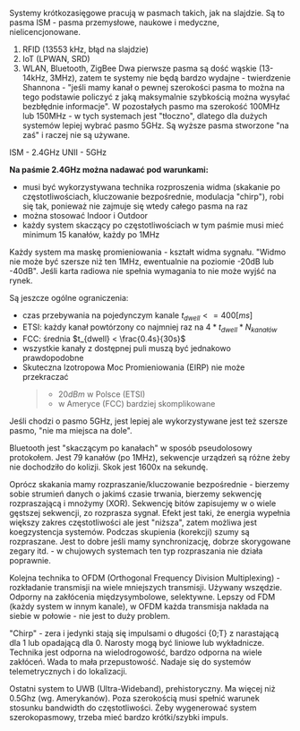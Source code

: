Systemy krótkozasięgowe pracują w pasmach takich, jak na slajdzie.
Są to pasma ISM - pasma przemysłowe, naukowe i medyczne, nielicencjonowane.
1. RFID (13553 kHz, błąd na slajdzie)
2. IoT (LPWAN, SRD)
3. WLAN, Bluetooth, ZigBee
Dwa pierwsze pasma są dość wąskie (13-14kHz, 3MHz), zatem te systemy nie będą bardzo wydajne - twierdzenie Shannona - "jeśli mamy kanał o pewnej szerokości pasma to można na tego podstawie policzyć z jaką maksymalnie szybkością można wysyłać bezbłędnie informacje". 
W pozostałych pasmo ma szerokość 100MHz lub 150MHz - w tych systemach jest "tłoczno", dlatego dla dużych systemów lepiej wybrać pasmo 5GHz. Są wyższe pasma stworzone "na zaś" i raczej nie są używane.

ISM - 2.4GHz
UNII - 5GHz

**Na paśmie 2.4GHz można nadawać pod warunkami:**
- musi być wykorzystywana technika rozproszenia widma (skakanie po częstotliwościach, kluczowanie bezpośrednie, modulacja "chirp"), robi się tak, ponieważ nie zajmuje się wtedy całego pasma na raz
- można stosować Indoor i Outdoor
- każdy system skaczący po częstotliwościach w tym paśmie musi mieć minimum 15 kanałów, każdy po 1MHz

Każdy system ma maskę promieniowania - kształt widma sygnału. "Widmo nie może być szersze niż ten 1MHz, ewentualnie na poziomie -20dB lub -40dB". Jeśli karta radiowa nie spełnia wymagania to nie może wyjść na rynek.

Są jeszcze ogólne ograniczenia:
- czas przebywania na pojedynczym kanale $t_{dwell}<=400[ms]$
- ETSI: każdy kanał powtórzony co najmniej raz na $4*t_{dwell}*N_{kanałów}$
- FCC: średnia $t_{dwell} < \frac{0.4s}{30s}$ 
- wszystkie kanały z dostępnej puli muszą być jednakowo prawdopodobne
- Skuteczna Izotropowa Moc Promieniowania (EIRP) nie może przekraczać
  > - $20dBm$ w Polsce (ETSI)
  > - w Ameryce (FCC) bardziej skomplikowane
  
Jeśli chodzi o pasmo 5GHz, jest lepiej ale wykorzystywane jest też szersze pasmo, "nie ma miejsca na dole". 

Bluetooth jest "skaczącym po kanałach" w sposób pseudolosowy protokołem. Jest 79 kanałów (po 1MHz), sekwencje urządzeń są różne żeby nie dochodziło do kolizji. Skok jest 1600x na sekundę. 

Oprócz skakania mamy rozpraszanie/kluczowanie bezpośrednie - bierzemy sobie strumień danych o jakimś czasie trwania, bierzemy sekwencję rozpraszającą i mnożymy (XOR). Sekwencję bitów zapisujemy w o wiele gęstszej sekwencji, zo rozprasza sygnał. Efekt jest taki, że energia wypełnia większy zakres częstotliwości ale jest "niższa", zatem możliwa jest koegzystencja systemów. Podczas skupienia (korekcji) szumy są rozpraszane. Jest to dobre jeśli mamy synchronizację, dobrze skorygowane zegary itd. - w chujowych systemach ten typ rozpraszania nie działa poprawnie. 

Kolejna technika to OFDM (Orthogonal Frequency Division Multiplexing) - rozkładanie transmisji na wiele mniejszych transmisji. Używany wszędzie. Odporny na zakłócenia międzysymbolowe, selektywne. Lepszy od FDM (każdy system w innym kanale), w OFDM każda transmisja nakłada na siebie w połowie - nie jest to duży problem.

"Chirp" - zera i jedynki stają się impulsami o długości {0;T} z narastającą dla 1 lub opadającą dla 0. Narosty mogą być liniowe lub wykładnicze. Technika jest odporna na wielodrogowość, bardzo odporna na wiele zakłóceń. Wada to mała przepustowość. Nadaje się do systemów telemetrycznych i do lokalizacji. 

Ostatni system to UWB (Ultra-Wideband), prehistoryczny. Ma więcej niż 0.5Ghz (wg. Amerykanów). Poza szerokością musi spełnić warunek stosunku bandwidth do częstotliwości. Żeby wygenerować system szerokopasmowy, trzeba mieć bardzo krótki/szybki impuls.  
